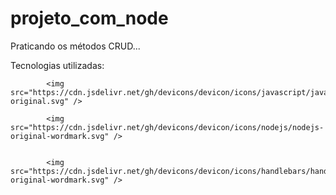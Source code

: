 # projeto_com_node
Praticando os métodos CRUD...


Tecnologias utilizadas:

<div>
  
            <img src="https://cdn.jsdelivr.net/gh/devicons/devicon/icons/javascript/javascript-original.svg" />
          
            <img src="https://cdn.jsdelivr.net/gh/devicons/devicon/icons/nodejs/nodejs-original-wordmark.svg" />
            
            
            <img src="https://cdn.jsdelivr.net/gh/devicons/devicon/icons/handlebars/handlebars-original-wordmark.svg" />
          
          
</div>
